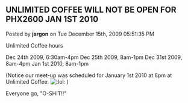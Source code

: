 ## UNLIMITED COFFEE WILL NOT BE OPEN FOR PHX2600 JAN 1ST 2010
Posted by **jargon** on Tue December 15th, 2009 05:51:35 PM

Unlimited Coffee hours

Dec 24th 2009, 6:30am-4pm
Dec 25th 2009, 8am-1pm
Dec 31st 2009, 8am-4pm
Jan 1st 2010, 8am-1pm

(Notice our meet-up was scheduled for January 1st 2010 at 6pm at Unlimited Coffee. <!-- s:lol: --><img src="{SMILIES_PATH}/icon_lol.gif" alt=":lol:" title="Laughing" /><!-- s:lol: --> )

Everyone go, &quot;O-SHIT!!&quot;
